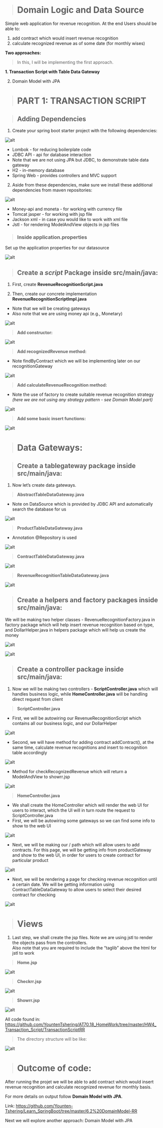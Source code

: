># Domain Logic and Data Source

Simple web application for revenue recognition. At the end Users should be able to:

1. add contract which would insert revenue recognition
2. calculate recognized revenue as of some date (for monthly wises)

**Two approaches:**

> In this, I will be implementing the first approach.

**1. Transaction Script with Table Data Gateway**

2. Domain Model with JPA

># PART 1: TRANSACTION SCRIPT

>## Adding Dependencies

1. Create your spring boot starter project with the following dependencies:

![alt](./image/1.PNG)

- Lombok - for reducing boilerplate code
- JDBC API - api for database interaction
- Note that we are not using JPA but JDBC, to demonstrate table data gateway
- H2 - in-memory database
- Spring Web - provides controllers and MVC support

2. Aside from these dependencies, make sure we install these additional dependencies from maven repositories:

![alt](./image/2.PNG)

- Money-api and moneta - for working with currency file
- Tomcat jasper - for working with jsp file
- Jackson xml - in case you would like to work with xml file
- Jstl - for rendering ModelAndView objects in jsp files

>### Inside application.properties

Set up the application properties for our datasource

![alt](./image/3.PNG)

>## Create a ***script*** Package inside src/main/java:

1. First, create **RevenueRecognitionScript.java**

2. Then, create our concrete implementation **RevenueRecognitionScriptImpl.java**

- Note that we will be creating gateways
- Also note that we are using money api (e.g., Monetary)
 
![alt](./image/4.PNG)

> **Add constructor:**
 
![alt](./image/5.PNG)

> **Add recognizedRevenue method:**

- Note findByContract which we will be implementing later on our recognitionGateway
 
![alt](./image/6.PNG)

> **Add calculateRevenueRecognition method:**

- Note the use of factory to create suitable revenue recognition strategy *(here we are not using any strategy pattern - see Domain Model part)*

![alt](./image/7.PNG)

> **Add some basic insert functions:**

![alt](./image/8.PNG)

># Data Gateways:

>## Create a **tablegateway** package inside src/main/java:

1. Now let’s create data gateways.  

> **AbstractTableDataGateway.java**

- Note on DataSource which is provided by JDBC API and automatically search the database for us

![alt](./image/9.PNG)

> **ProductTableDataGateway.java**

- Annotation @Repository is used

![alt](./image/10.png)

> **ContractTableDataGateway.java**

![alt](./image/11.png)

> **RevenueRecognitionTableDataGateway.java**

![alt](./image/12.png)

>## Create a helpers and factory packages inside src/main/java:
We will be making two helper classes - RevenueRecognitionFactory.java in factory package which will help insert revenue recognition based on type, and DollarHelper.java in helpers package which will help us create the money
 
![alt](./image/13.png)

![alt](./image/14.png)
 
>## Create a **controller** package inside src/main/java:

1. Now we will be making two controllers - **ScriptController.java** which will handles business logic, while **HomeController.java** will be handling direct request from client

> **ScriptController.java**

- First, we will be autowiring our RevenueRecognitionScript which contains all our business logic, and our DollarHelper
 
![alt](./image/15.PNG)

- Second, we will have method for adding contract addContract(), at the same time, calculate revenue recognitions and insert to recognition table accordingly
 
![alt](./image/16.PNG)

- Method for checkRecognizedRevenue which will return a ModelAndView to showrr.jsp
 
![alt](./image/17.PNG) 

> **HomeController.java**

- We shall create the HomeController which will render the web UI for users to interact, which the UI will in turn route the request to ScriptController.java
- First, we will be autowiring some gateways so we can find some info to show to the web UI

![alt](./image/18.PNG)

- Next, we will be making our / path which will allow users to add contracts.  For this page, we will be getting info from productGateway and show to the web UI, in order for users to create contract for particular product

![alt](./image/19.PNG)

- Next, we will be rendering a page for checking revenue recognition until a certain date.  We will be getting information using ContractTableDataGateway to allow users to select their desired contract for checking

![alt](./image/20.PNG) 

># Views

1. Last step, we shall create the jsp files.  Note we are using jstl to render the objects pass from the controllers.  
Also note that you are required to include the “taglib” above the html for jstl to work

> **Home.jsp**

![alt](./image/21.PNG)

> **Checkrr.jsp**

![alt](./image/22.PNG)

> **Showrr.jsp**
 
![alt](./image/23.PNG)

All code found in: https://github.com/YountenTshering/AT70.18_HomeWork/tree/master/HW4_Transaction_Script/TransactionScriptRR

> The directory structure will be like:

![alt](./image/24.PNG)

># Outcome of code:

After running the projet we will be able to add contract which would insert revenue recognition and calculate recognized revenue for monthly basis.

For more details on output follow **Domain Model with JPA**.

Link:
https://github.com/Younten-Tshering/Learn_SpringBoot/tree/master/6.2%20DomainModel-RR

Next we will explore another approach: Domain Model with JPA
